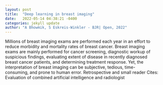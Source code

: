 ```yaml
---
layout: post
title:  "Deep learning in breast imaging"
date:   2022-05-14 04:38:21 -0400
categories: jekyll update
author: "A Bhowmik, S Eskreis-Winkler - BJR| Open, 2022"
---
```

Millions of breast imaging exams are performed each year in an effort to reduce morbidity and mortality rates of breast cancer. Breast imaging exams are mainly performed for cancer screening, diagnostic workup of suspicious findings, evaluating extent of disease in recently diagnosed breast cancer patients, and determining treatment response. Yet, the interpretation of breast imaging can be subjective, tedious, time-consuming, and prone to human error. Retrospective and small reader Cites: Evaluation of combined artificial intelligence and radiologist